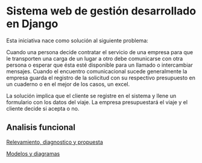 <h1>Sistema web de gestión desarrollado en Django</h1>

<p>Esta iniciativa nace como solución al siguiente problema:</p>

<p>Cuando una persona decide contratar el servicio de una empresa para que le transporten una carga de un lugar a otro debe comunicarse con otra persona o esperar que ésta esté disponible para un llamado o intercambiar mensajes. Cuando el encuentro comunicacional sucede generalmente la empresa guarda el registro de la solicitud con su respectivo presupuesto en un cuaderno o en el mejor de los casos, un excel.</p>

<p>La solución implica que el cliente se registre en el sistema y llene un formulario con los datos del viaje. La empresa presupuestará el viaje y el cliente decide si acepta o no.</p>

<p>

<h2>Analisis funcional</h2>

[Relevamiento, diagnostico y propuesta](https://drive.google.com/drive/folders/14-RgYTpHyRvuag_OoxzkkjaLNzIJg30p)

[Modelos y diagramas](https://drive.google.com/drive/folders/14-RgYTpHyRvuag_OoxzkkjaLNzIJg30p)
